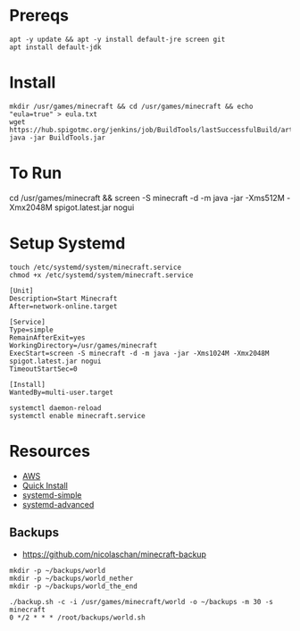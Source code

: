 # Prereqs

```
apt -y update && apt -y install default-jre screen git
apt install default-jdk
```

# Install

```
mkdir /usr/games/minecraft && cd /usr/games/minecraft && echo "eula=true" > eula.txt
wget https://hub.spigotmc.org/jenkins/job/BuildTools/lastSuccessfulBuild/artifact/target/BuildTools.jar
java -jar BuildTools.jar
```

# To Run 

cd /usr/games/minecraft && screen -S minecraft -d -m java -jar -Xms512M -Xmx2048M spigot.latest.jar nogui

# Setup Systemd

```
touch /etc/systemd/system/minecraft.service
chmod +x /etc/systemd/system/minecraft.service
```

```
[Unit]
Description=Start Minecraft
After=network-online.target

[Service]
Type=simple
RemainAfterExit=yes
WorkingDirectory=/usr/games/minecraft
ExecStart=screen -S minecraft -d -m java -jar -Xms1024M -Xmx2048M spigot.latest.jar nogui
TimeoutStartSec=0

[Install]
WantedBy=multi-user.target
```

```
systemctl daemon-reload
systemctl enable minecraft.service
```

# Resources

- [AWS](https://aws.amazon.com/getting-started/hands-on/run-your-own-minecraft-server/)
- [Quick Install](https://lemire.me/blog/2016/04/02/setting-up-a-robust-minecraft-server-on-a-raspberry-pi/)
- [systemd-simple](https://fatmin.com/2018/01/29/linux-how-to-start-a-minecraft-server-at-boot-via-systemd/)
- [systemd-advanced](https://teilgedanken.de/Blog/post/setting-up-a-minecraft-server-using-systemd/)

## Backups 
- https://github.com/nicolaschan/minecraft-backup

```
mkdir -p ~/backups/world
mkdir -p ~/backups/world_nether
mkdir -p ~/backups/world_the_end
```

```
./backup.sh -c -i /usr/games/minecraft/world -o ~/backups -m 30 -s minecraft
0 */2 * * * /root/backups/world.sh
```
